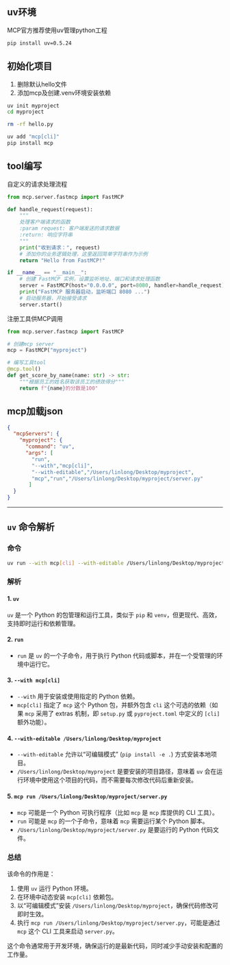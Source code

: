 ## uv环境
MCP官方推荐使用uv管理python工程
```bash
pip install uv=0.5.24
```

## 初始化项目
1. 删除默认hello文件
2. 添加mcp及创建.venv环境安装依赖
```bash
uv init myproject
cd myproject

rm -rf hello.py

uv add "mcp[cli]"
pip install mcp
```

## tool编写
自定义的请求处理流程
```python
from mcp.server.fastmcp import FastMCP

def handle_request(request):
    """
    处理客户端请求的函数
    :param request: 客户端发送的请求数据
    :return: 响应字符串
    """
    print("收到请求：", request)
    # 添加你的业务逻辑处理，这里返回简单字符串作为示例
    return "Hello from FastMCP!"

if __name__ == "__main__":
    # 创建 FastMCP 实例，设置监听地址、端口和请求处理函数
    server = FastMCP(host="0.0.0.0", port=8080, handler=handle_request)
    print("FastMCP 服务器启动，监听端口 8080 ...")
    # 启动服务器，开始接受请求
    server.start()
```

注册工具供MCP调用
```python
from mcp.server.fastmcp import FastMCP

# 创建mcp server
mcp = FastMCP("myproject")

# 编写工具tool
@mcp.tool()
def get_score_by_name(name: str) -> str:
    """根据员工的姓名获取该员工的绩效得分"""
    return f"{name}的分数是100"
```

## mcp加载json
```json
{
  "mcpServers": {
    "myproject": {
      "command": "uv",
      "args": [
        "run",
        "--with","mcp[cli]",
        "--with-editable","/Users/linlong/Desktop/myproject",
        "mcp","run","/Users/linlong/Desktop/myproject/server.py"
       ] 
  }
}
```

---

## `uv` 命令解析

### 命令
```sh
uv run --with mcp[cli] --with-editable /Users/linlong/Desktop/myproject mcp run /Users/linlong/Desktop/myproject/server.py
```

### 解析
#### 1. `uv`
`uv` 是一个 Python 的包管理和运行工具，类似于 `pip` 和 `venv`，但更现代、高效，支持即时运行和依赖管理。

#### 2. `run`
- `run` 是 `uv` 的一个子命令，用于执行 Python 代码或脚本，并在一个受管理的环境中运行它。

#### 3. `--with mcp[cli]`
- `--with` 用于安装或使用指定的 Python 依赖。
- `mcp[cli]` 指定了 `mcp` 这个 Python 包，并额外包含 `cli` 这个可选的依赖（如果 `mcp` 采用了 extras 机制，即 `setup.py` 或 `pyproject.toml` 中定义的 `[cli]` 额外功能）。

#### 4. `--with-editable /Users/linlong/Desktop/myproject`
- `--with-editable` 允许以“可编辑模式” (`pip install -e .`) 方式安装本地项目。
- `/Users/linlong/Desktop/myproject` 是要安装的项目路径，意味着 `uv` 会在运行环境中使用这个项目的代码，而不需要每次修改代码后重新安装。

#### 5. `mcp run /Users/linlong/Desktop/myproject/server.py`
- `mcp` 可能是一个 Python 可执行程序（比如 `mcp` 是 `mcp` 库提供的 CLI 工具）。
- `run` 可能是 `mcp` 的一个子命令，意味着 `mcp` 需要运行某个 Python 脚本。
- `/Users/linlong/Desktop/myproject/server.py` 是要运行的 Python 代码文件。

### 总结
该命令的作用是：
1. 使用 `uv` 运行 Python 环境。
2. 在环境中动态安装 `mcp[cli]` 依赖包。
3. 以“可编辑模式”安装 `/Users/linlong/Desktop/myproject`，确保代码修改可即时生效。
4. 执行 `mcp run /Users/linlong/Desktop/myproject/server.py`，可能是通过 `mcp` 这个 CLI 工具来启动 `server.py`。

这个命令通常用于开发环境，确保运行的是最新代码，同时减少手动安装和配置的工作量。